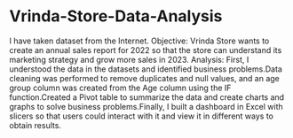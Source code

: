 # Vrinda-Store-Data-Analysis

I have taken dataset from the Internet.
Objective:
Vrinda Store wants to create an annual sales report for 2022 so that the store can understand its marketing strategy and grow more sales in 2023.
Analysis:
First, I understood the data in the datasets and identified business problems.Data cleaning was performed to remove duplicates and null values, and an age group column was created from the Age column using the IF function.Created a Pivot table to summarize the data and create charts and graphs to solve business problems.Finally, I built a dashboard in Excel with slicers so that users could interact with it and view it in different ways to obtain results.
